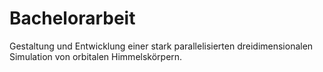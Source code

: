 # Bachelorarbeit
Gestaltung und Entwicklung einer stark parallelisierten dreidimensionalen Simulation von orbitalen Himmelskörpern.
